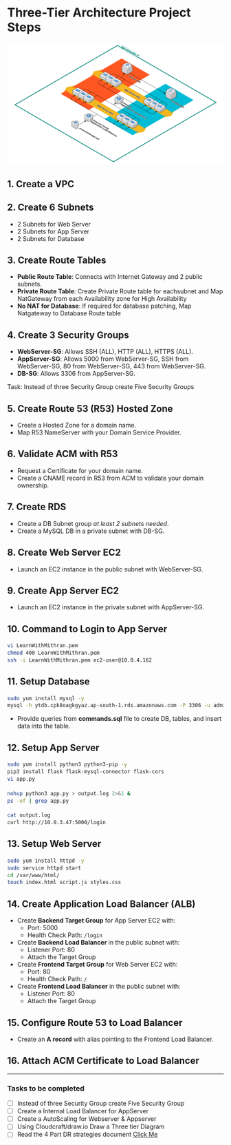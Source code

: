 # Three-Tier Architecture Project Steps

![Architecture Diagram](Architecture.png)

## 1. Create a VPC

## 2. Create 6 Subnets

- 2 Subnets for Web Server
- 2 Subnets for App Server
- 2 Subnets for Database

## 3. Create Route Tables

- **Public Route Table**: Connects with Internet Gateway and 2 public subnets.
- **Private Route Table**: Create Private Route table for eachsubnet and Map NatGateway from each Availability zone for High Availability
- **No NAT for Database**: If required for database patching, Map Natgateway to Database Route table

## 4. Create 3 Security Groups

- **WebServer-SG**: Allows SSH (ALL), HTTP (ALL), HTTPS (ALL).
- **AppServer-SG**: Allows 5000 from WebServer-SG, SSH from WebServer-SG, 80 from WebServer-SG, 443 from WebServer-SG.
- **DB-SG**: Allows 3306 from AppServer-SG.

Task: Instead of three Security Group create Five Security Groups

## 5. Create Route 53 (R53) Hosted Zone

- Create a Hosted Zone for a domain name.
- Map R53 NameServer with your Domain Service Provider.

## 6. Validate ACM with R53

- Request a Certificate for your domain name.
- Create a CNAME record in R53 from ACM to validate your domain ownership.

## 7. Create RDS

- Create a DB Subnet group *at least 2 subnets needed*.
- Create a MySQL DB in a private subnet with DB-SG.

## 8. Create Web Server EC2

- Launch an EC2 instance in the public subnet with WebServer-SG.

## 9. Create App Server EC2

- Launch an EC2 instance in the private subnet with AppServer-SG.

## 10. Command to Login to App Server

```bash
vi LearnWithMithran.pem
chmod 400 LearnWithMithran.pem
ssh -i LearnWithMithran.pem ec2-user@10.0.4.162
```

## 11. Setup Database

```bash
sudo yum install mysql -y
mysql -h ytdb.cpk8oagkgyaz.ap-south-1.rds.amazonaws.com -P 3306 -u admin -p
```

- Provide queries from **commands.sql** file to create DB, tables, and insert data into the table.

## 12. Setup App Server

```bash
sudo yum install python3 python3-pip -y
pip3 install flask flask-mysql-connector flask-cors
vi app.py

nohup python3 app.py > output.log 2>&1 &
ps -ef | grep app.py

cat output.log 
curl http://10.0.3.47:5000/login
```

## 13. Setup Web Server

```bash
sudo yum install httpd -y
sudo service httpd start
cd /var/www/html/
touch index.html script.js styles.css
```

## 14. Create Application Load Balancer (ALB)

- Create **Backend Target Group** for App Server EC2 with:
  - Port: 5000
  - Health Check Path: `/login`
- Create **Backend Load Balancer** in the public subnet with:
  - Listener Port: 80
  - Attach the Target Group
- Create **Frontend Target Group** for Web Server EC2 with:
  - Port: 80
  - Health Check Path: `/`
- Create **Frontend Load Balancer** in the public subnet with:
  - Listener Port: 80
  - Attach the Target Group

## 15. Configure Route 53 to Load Balancer

- Create an **A record** with alias pointing to the Frontend Load Balancer.

## 16. Attach ACM Certificate to Load Balancer

---

### Tasks to be completed

- [ ] Instead of three Security Group create Five Security Group
- [ ] Create a Internal Load Balancer for AppServer
- [ ] Create a AutoScaling for Webserver & Appserver
- [ ] Using Cloudcraft/draw.io Draw a Three tier Diagram
- [ ] Read the 4 Part DR strategies document [Click Me](https://aws.amazon.com/blogs/architecture/disaster-recovery-dr-architecture-on-aws-part-i-strategies-for-recovery-in-the-cloud/)